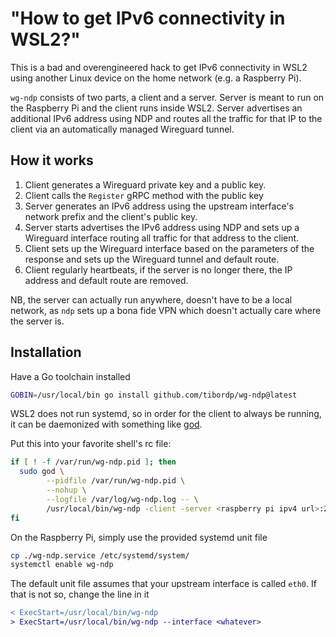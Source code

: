 # "How to get IPv6 connectivity in WSL2?"

This is a bad and overengineered hack to get IPv6 connectivity in WSL2 using another Linux device on the home network (e.g. a Raspberry Pi).

`wg-ndp` consists of two parts, a client and a server. Server is meant to run on the Raspberry Pi and the client runs inside WSL2. Server advertises an additional IPv6 address using NDP and routes all the traffic for that IP to the client via an automatically managed Wireguard tunnel.

## How it works

1. Client generates a Wireguard private key and a public key.
2. Client calls the `Register` gRPC method with the public key
3. Server generates an IPv6 address using the upstream interface's network prefix and the client's public key.
4. Server starts advertises the IPv6 address using NDP and sets up a Wireguard interface routing all traffic for that address to the client.
5. Client sets up the Wireguard interface based on the parameters of the response and sets up the Wireguard tunnel and default route.
6. Client regularly heartbeats, if the server is no longer there, the IP address and default route are removed.

NB, the server can actually run anywhere, doesn't have to be a local network, as `ndp` sets up a bona fide VPN which doesn't actually care where the server is.

## Installation

Have a Go toolchain installed

```bash
GOBIN=/usr/local/bin go install github.com/tibordp/wg-ndp@latest 
```

WSL2 does not run systemd, so in order for the client to always be running, it can be daemonized with something like [god](https://github.com/fiorix/go-daemon).

Put this into your favorite shell's rc file:

```bash 
if [ ! -f /var/run/wg-ndp.pid ]; then
  sudo god \
        --pidfile /var/run/wg-ndp.pid \
        --nohup \
        --logfile /var/log/wg-ndp.log -- \
        /usr/local/bin/wg-ndp -client -server <raspberry pi ipv4 url>:24601
fi
```

On the Raspberry Pi, simply use the provided systemd unit file

```bash
cp ./wg-ndp.service /etc/systemd/system/
systemctl enable wg-ndp
```

The default unit file assumes that your upstream interface is called `eth0`. If that is not so, change the line in it

```diff
< ExecStart=/usr/local/bin/wg-ndp
> ExecStart=/usr/local/bin/wg-ndp --interface <whatever>
```

